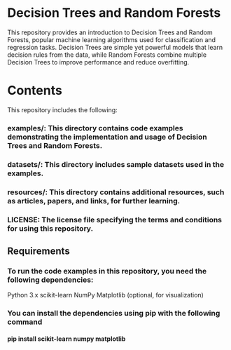 # Decision Trees and Random Forests
This repository provides an introduction to Decision Trees and Random Forests, popular machine learning algorithms used for classification and regression tasks. Decision Trees are simple yet powerful models that learn decision rules from the data, while Random Forests combine multiple Decision Trees to improve performance and reduce overfitting.

# Contents
This repository includes the following:

### examples/: This directory contains code examples demonstrating the implementation and usage of Decision Trees and Random Forests.
### datasets/: This directory includes sample datasets used in the examples.
### resources/: This directory contains additional resources, such as articles, papers, and links, for further learning.
### LICENSE: The license file specifying the terms and conditions for using this repository.
## Requirements
### To run the code examples in this repository, you need the following dependencies:

Python 3.x
scikit-learn
NumPy
Matplotlib (optional, for visualization)
### You can install the dependencies using pip with the following command
#### pip install scikit-learn numpy matplotlib
